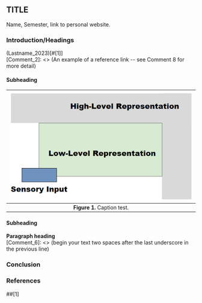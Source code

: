 ## TITLE
Name, Semester, link to personal website.


### Introduction/Headings
[Comment_1]: <> (begin your text here)

(Lastname_2023)[#[1]]        
[Comment_2]: <> (An example of a reference link -- see Comment 8 for more detail)

#### Subheading
[Comment_3]: <> (begin your text here)

| ![](https://github.com/Orthogonal-Research-Lab/Meta-brain-Models/raw/master/Assets%20and%20Media/Meta-brain%20Model%20II.png) | 
| :--: |
| <b>Figure 1.</b> Caption test. |   

[Comment_4]: <> (Insert Figure with caption here)

#### Subheading
[Comment_5]: <> (begin your text here)

__Paragraph heading__     
[Comment_6]: <> (begin your text two spaces after the last underscore in the previous line)


### Conclusion     
[Comment_7]: <> (begin your text here)


### References    
[Comment_8]: <> (begin your reference list here. Cite as author, year in main text. Reference link should correpond with link in Comment 2  Use any format you wish -- MLA, APA, etc.)

##[1]
